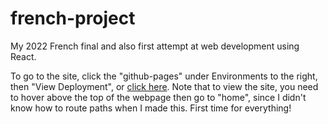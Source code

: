 # french-project

My 2022 French final and also first attempt at web development using React. 

To go to the site, click the "github-pages" under Environments to the right, then "View Deployment", or [click here](https://yellowly.github.io/french-project/).
Note that to view the site, you need to hover above the top of the webpage then go to "home", since I didn't know how to route paths when I made this. First time for everything!

